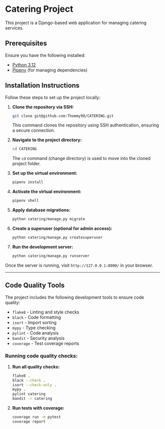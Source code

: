 # Catering Project

This project is a Django-based web application for managing catering services.

## **Prerequisites**

Ensure you have the following installed:

- [Python 3.12](https://www.python.org/downloads/release/python-312/)
- [Pipenv](https://pipenv.pypa.io/en/latest/) (for managing dependencies)

## **Installation Instructions**

Follow these steps to set up the project locally:

1. **Clone the repository via SSH:**
   ```bash
   git clone git@github.com:Thommy90/CATERING.git
   ```

   This command clones the repository using SSH authentication, ensuring a secure connection.

2. **Navigate to the project directory:**
   ```bash
   cd CATERING
   ```

   The `cd` command (change directory) is used to move into the cloned project folder.

3. **Set up the virtual environment:**
   ```bash
   pipenv install
   ```

4. **Activate the virtual environment:**
   ```bash
   pipenv shell
   ```

5. **Apply database migrations:**
   ```bash
   python catering/manage.py migrate

   ```

6. **Create a superuser (optional for admin access):**
   ```bash
   python catering/manage.py createsuperuser
   ```

7. **Run the development server:**
   ```bash
   python catering/manage.py runserver
   ```

Once the server is running, visit `http://127.0.0.1:8000/` in your browser.

---

## **Code Quality Tools**

The project includes the following development tools to ensure code quality:

- `flake8` - Linting and style checks
- `black` - Code formatting
- `isort` - Import sorting
- `mypy` - Type checking
- `pylint` - Code analysis
- `bandit` - Security analysis
- `coverage` - Test coverage reports

### Running code quality checks:

1. **Run all quality checks:**
   ```bash
   flake8 .
   black --check .
   isort --check-only .
   mypy .
   pylint catering
   bandit -r catering
   ```

2. **Run tests with coverage:**
   ```bash
   coverage run -m pytest
   coverage report
   ```
